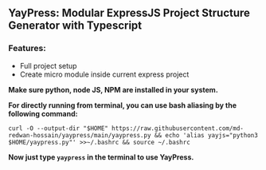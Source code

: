 ## YayPress: Modular ExpressJS Project Structure Generator with Typescript


### Features:
- Full project setup
- Create micro module inside current express project


**Make sure python, node JS, NPM are installed in your system.**

**For directly running from terminal, you can use bash aliasing by the following command:**
<br>

`curl -O --output-dir "$HOME" https://raw.githubusercontent.com/md-redwan-hossain/yaypress/main/yaypress.py && echo 'alias yayjs="python3 $HOME/yaypress.py"' >>~/.bashrc && source ~/.bashrc`

**Now just type `yaypress` in the terminal to use YayPress.**


